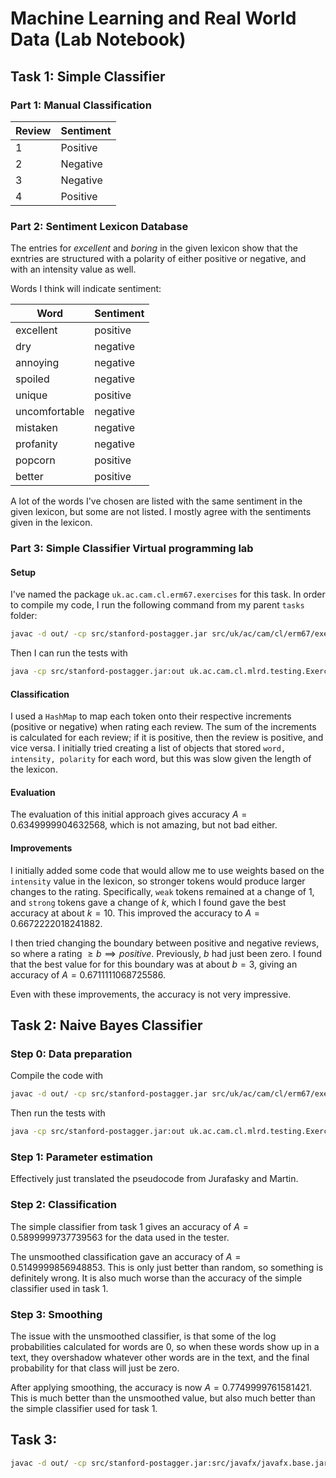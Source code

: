 # Machine Learning and Real World Data (Lab Notebook)

## Task 1: Simple Classifier

### Part 1: Manual Classification

| Review | Sentiment |
| ------ | --------- |
| 1      | Positive  |
| 2      | Negative  |
| 3      | Negative  |
| 4      | Positive  |

### Part 2: Sentiment Lexicon Database

The entries for *excellent* and *boring* in the given lexicon show that the exntries are structured with a polarity of either positive or negative, and with an intensity value as well.

Words I think will indicate sentiment:

| Word          | Sentiment |
| ------------- | --------- |
| excellent     | positive  |
| dry           | negative  |
| annoying      | negative  |
| spoiled       | negative  |
| unique        | positive  |
| uncomfortable | negative  |
| mistaken      | negative  |
| profanity     | negative  |
| popcorn       | positive  |
| better        | positive  |

A lot of the words I've chosen are listed with the same sentiment in the given lexicon, but some are not listed. I mostly agree with the sentiments given in the lexicon.

### Part 3: Simple Classifier Virtual programming lab

#### Setup
I've named the package `uk.ac.cam.cl.erm67.exercises` for this task. In order to compile my code, I run the following command from my parent `tasks` folder:

```sh
javac -d out/ -cp src/stanford-postagger.jar src/uk/ac/cam/cl/erm67/exercises/*.java src/uk/ac/cam/cl/mlrd/exercises/sentiment_detection/*.java src/uk/ac/cam/cl/mlrd/testing/Exercise1Tester.java
```

Then I can run the tests with

```sh
java -cp src/stanford-postagger.jar:out uk.ac.cam.cl.mlrd.testing.Exercise1Tester
```

#### Classification

I used a `HashMap` to map each token onto their respective increments (positive or negative) when rating each review. The sum of the increments is calculated for each review; if it is positive, then the review is positive, and vice versa. I initially tried creating a list of objects that stored `word, intensity, polarity` for each word, but this was slow given the length of the lexicon.

#### Evaluation

The evaluation of this initial approach gives accuracy $A = 0.6349999904632568$, which is not amazing, but not bad either.

#### Improvements

I initially added some code that would allow me to use weights based on the `intensity` value in the lexicon, so stronger tokens would produce larger changes to the rating. Specifically, `weak` tokens remained at a change of 1, and `strong` tokens gave a change of $k$, which I found gave the best accuracy at about $k = 10$. This improved the accuracy to $A = 0.6672222018241882$.

I then tried changing the boundary between positive and negative reviews, so where a rating $\ge b \implies positive$. Previously, $b$ had just been zero. I found that the best value for for this boundary was at about $b = 3$, giving an accuracy of $A = 0.6711111068725586$.

Even with these improvements, the accuracy is not very impressive.

## Task 2: Naive Bayes Classifier

### Step 0: Data preparation

Compile the code with

```sh
javac -d out/ -cp src/stanford-postagger.jar src/uk/ac/cam/cl/erm67/exercises/*.java src/uk/ac/cam/cl/mlrd/exercises/sentiment_detection/*.java src/uk/ac/cam/cl/mlrd/testing/*.java src/uk/ac/cam/cl/mlrd/utils/*.java
```

Then run the tests with

```sh
java -cp src/stanford-postagger.jar:out uk.ac.cam.cl.mlrd.testing.Exercise2Tester
```

### Step 1: Parameter estimation

Effectively just translated the pseudocode from Jurafasky and Martin.

### Step 2: Classification

The simple classifier from task 1 gives an accuracy of $A = 0.5899999737739563$ for the data used in the tester.

The unsmoothed classification gave an accuracy of $A = 0.5149999856948853$. This is only just better than random, so something is definitely wrong. It is also much worse than the accuracy of the simple classifier used in task 1.

### Step 3: Smoothing

The issue with the unsmoothed classifier, is that some of the log probabilities calculated for words are $0$, so when these words show up in a text, they overshadow whatever other words are in the text, and the final probability for that class will just be zero.

After applying smoothing, the accuracy is now $A = 0.7749999761581421$. This is much better than the unsmoothed value, but also much better than the simple classifier used for task 1.

## Task 3:

```sh
javac -d out/ -cp src/stanford-postagger.jar:src/javafx/javafx.base.jar:src/javafx/javafx.controls.jar:src/javafx/javafx.base.jar src/uk/ac/cam/cl/erm67/exercises/*.java src/uk/ac/cam/cl/mlrd/exercises/sentiment_detection/*.java src/uk/ac/cam/cl/mlrd/testing/*.java src/uk/ac/cam/cl/mlrd/utils/*.java
```

